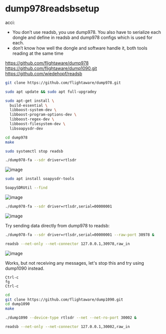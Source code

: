 # dump978readsbsetup

acci:
* You don’t use readsb, you use dump978.  You also have to serialize each dongle and define in readsb and dump978 configs which is used for each.
* don’t know how well the dongle and software handle it, both tools reading at the same time

https://github.com/flightaware/dump978
https://github.com/flightaware/dump1090.git
https://github.com/wiedehopf/readsb

```bash
git clone https://github.com/flightaware/dump978.git

sudo apt update && sudo apt full-upgradey

sudo apt-get install \
  build-essential \
  libboost-system-dev \
  libboost-program-options-dev \
  libboost-regex-dev \
  libboost-filesystem-dev \
  libsoapysdr-dev

cd dump978
make

sudo systemctl stop readsb

./dump978-fa --sdr driver=rtlsdr
```

![image](https://github.com/dirkbeer/dump978readsbsetup/assets/6425332/7a51f102-eb44-45a5-8cf2-ad0fbc1887d4)

```bash
sudo apt install soapysdr-tools

SoapySDRUtil --find
```

![image](https://github.com/dirkbeer/dump978readsbsetup/assets/6425332/20f7aa11-4bc2-4bdc-af70-7c4936883a70)

```bash
./dump978-fa --sdr driver=rtlsdr,serial=00000001
```

![image](https://github.com/dirkbeer/dump978readsbsetup/assets/6425332/d44e9429-3882-4d51-8359-ec4134833dc5)

Try sending data directly from dump978 to readsb:

```bash
./dump978-fa --sdr driver=rtlsdr,serial=00000001 --raw-port 30978 &
```
```bash
readsb --net-only --net-connector 127.0.0.1,30978,raw_in
```
![image](https://github.com/dirkbeer/dump978readsbsetup/assets/6425332/eed3ba03-7b8f-4b8e-80ba-8a976a041c3a)

Works, but not receiving any messages, let's stop this and try using dump1090 instead.

```
Ctrl-c
fg
Ctrl-c
```

```bash
cd
git clone https://github.com/flightaware/dump1090.git
cd dump1090
make

./dump1090 --device-type rtlsdr --net --net-ro-port 30002 &
```
```bash
readsb --net-only --net-connector 127.0.0.1,30002,raw_in
```
